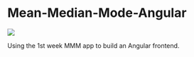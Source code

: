 Mean-Median-Mode-Angular
========================
<img src="https://travis-ci.org/ecjs/Mean-Median-Mode-Angular.svg?branch=dev">

Using the 1st week MMM app to build an Angular frontend.
